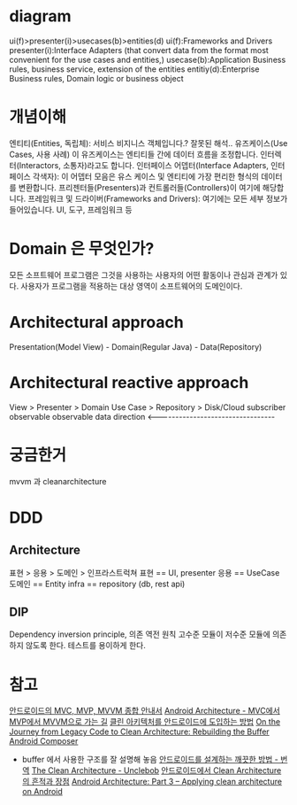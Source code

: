 # diagram
ui(f)>presenter(i)>usecases(b)>entities(d)
ui(f):Frameworks and Drivers
presenter(i):Interface Adapters (that convert data from the format most convenient for the use cases and entities,)
usecase(b):Application Business rules, business service, extension of the entities
entitiy(d):Enterprise Business rules, Domain logic or business object

# 개념이해
엔티티(Entities, 독립체): 서비스 비지니스 객체입니다.? 잘못된 해석..
유즈케이스(Use Cases, 사용 사례) 이 유즈케이스는 엔티티들 간에 데이터 흐름을 조정합니다. 인터렉터(Interactors, 소통자)라고도 합니다.
인터페이스 어뎁터(Interface Adapters, 인터페이스 각색자): 이 어뎁터 모음은 유스 케이스 및 엔티티에 가장 편리한 형식의 데이터를 변환합니다. 프리젠터들(Presenters)과 컨트롤러들(Controllers)이 여기에 해당합니다.
프레임워크 및 드라이버(Frameworks and Drivers): 여기에는 모든 세부 정보가 들어있습니다. UI, 도구, 프레임워크 등

# Domain 은 무엇인가?
모든 소프트웨어 프로그램은 그것을 사용하는 사용자의 어떤 활동이나 관심과 관계가 있다. 사용자가 프로그램을 적용하는 대상 영역이 소프트웨어의 도메인이다.

# Architectural approach
Presentation(Model View) - Domain(Regular Java) - Data(Repository)

# Architectural reactive approach
View > Presenter > Domain Use Case > Repository > Disk/Cloud
   subscriber         observable     observable
data direction <---------------------------------

# 궁금한거
mvvm 과 cleanarchitecture

# DDD
## Architecture
표현 > 응용 > 도메인 > 인프라스트럭쳐
표현 == UI, presenter
응용 == UseCase
도메인 == Entity
infra == repository (db, rest api)
## DIP
Dependency inversion principle, 의존 역전 원칙
고수준 모듈이 저수준 모듈에 의존하지 않도록 한다.
테스트를 용이하게 한다.

# 참고
[안드로이드의 MVC, MVP, MVVM 종합 안내서](https://news.realm.io/kr/news/eric-maxwell-mvc-mvp-and-mvvm-on-android/)
[Android Architecture - MVC에서 MVP에서 MVVM으로 가는 길](http://thdev.tech/androiddev/2017/08/09/Android-MVC_MVP_MVVM-Intro.html)
[클린 아키텍처를 안드로이드에 도입하는 방법](https://academy.realm.io/kr/posts/converting-an-app-to-use-clean-architecture/?)
[On the Journey from Legacy Code to Clean Architecture: Rebuilding the Buffer Android Composer](https://overflow.buffer.com/2016/12/22/rebuild-android-composer/)
  - buffer 에서 사용한 구조를 잘 설명해 놓음
[안드로이드를 설계하는 깨끗한 방법 - 번역](https://medium.com/@wickedev/지난-몇달-동안-동료들과-안드로이드에-대한-토론을-가진-이후-안드로이드-어플리케이션-아키텍처-에-대해서-아티클을-작성하기에-지금이-적기라고-판단했습니다-5ff61586fb43)
[The Clean Architecture - Unclebob](https://8thlight.com/blog/uncle-bob/2012/08/13/the-clean-architecture.html)
[안드로이드에서 Clean Architecture의 흔적과 장점](http://kimjihyok.info/2017/05/29/안드로이드에서-clean-architecture의-흔적과-장점/)
[Android Architecture: Part 3 – Applying clean architecture on Android](http://five.agency/android-architecture-part-3-applying-clean-architecture-android/)
